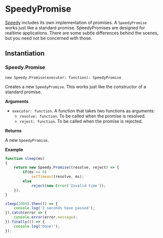 # SpeedyPromise

[Speedy](speedy.md) includes its own implementation of promises. A `SpeedyPromise` works just like a standard promise. SpeedyPromises are designed for realtime applications. There are some subtle differences behind the scenes, but you need not be concerned with those.

## Instantiation

### Speedy.Promise

`new Speedy.Promise(executor: function): SpeedyPromise`

Creates a new `SpeedyPromise`. This works just like the constructor of a standard promise.

**Arguments**

* `executor: function`. A function that takes two functions as arguments:
    * `resolve: function`. To be called when the promise is resolved.
    * `reject: function`. To be called when the promise is rejected.

**Returns**

A new `SpeedyPromise`.

**Example**

```js
function sleep(ms)
{
    return new Speedy.Promise((resolve, reject) => {
        if(ms >= 0)
            setTimeout(resolve, ms);
        else
            reject(new Error('Invalid time'));
    });
}

sleep(2000).then(() => {
    console.log('2 seconds have passed');
}).catch(error => {
    console.error(error.message);
}).finally(() => {
    console.log('Done!');
});
```